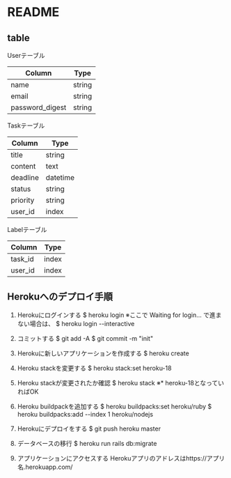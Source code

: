 # README

## table
Userテーブル

|  Column   |  Type    |
| --------  | -------- |
|  name     |  string  |
|  email    |  string  |
| password_digest | string |

Taskテーブル

|  Column   |  Type   |
| --------  | --------|
| title     | string  |              
| content   | text    |
| deadline  | datetime|
| status    | string  |
| priority  | string  |
| user_id   | index   |


Labelテーブル

|  Column   |  Type    |
| --------  | -------- |
| task_id   | index  |
| user_id   | index  |

## Herokuへのデプロイ手順

1. Herokuにログインする
 $ heroku login
※ここで Waiting for login... で進まない場合は、
 $ heroku login --interactive

2. コミットする
 $ git add -A
 $ git commit -m "init"

3. Herokuに新しいアプリケーションを作成する
 $ heroku create

4. Heroku stackを変更する
 $ heroku stack:set heroku-18

5. Heroku stackが変更されたか確認
 $ heroku stack
※* heroku-18となっていればOK

6. Heroku buildpackを追加する
 $ heroku buildpacks:set heroku/ruby
 $ heroku buildpacks:add --index 1 heroku/nodejs

7. Herokuにデプロイをする
 $ git push heroku master

8. データベースの移行
 $ heroku run rails db:migrate

9. アプリケーションにアクセスする
 Herokuアプリのアドレスはhttps://アプリ名.herokuapp.com/
